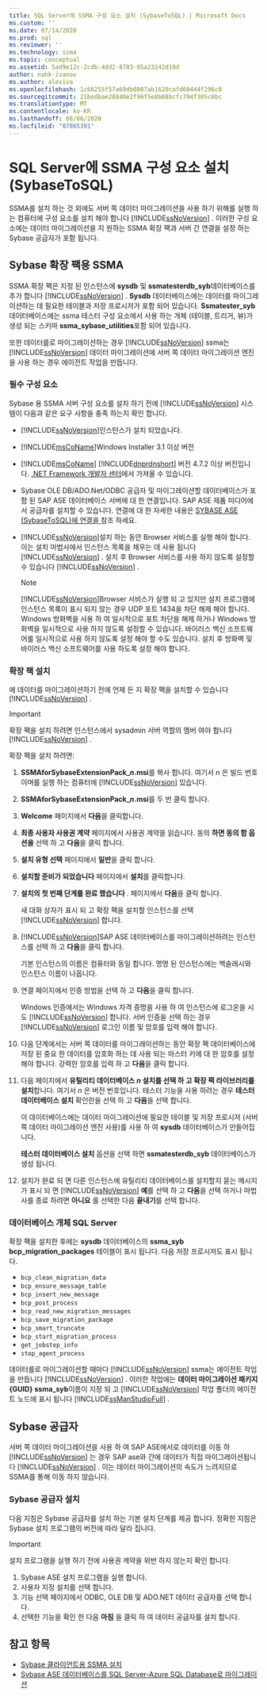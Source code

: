 ```yaml
---
title: SQL Server에 SSMA 구성 요소 설치 (SybaseToSQL) | Microsoft Docs
ms.custom: ''
ms.date: 07/14/2020
ms.prod: sql
ms.reviewer: ''
ms.technology: ssma
ms.topic: conceptual
ms.assetid: 5ad9e12c-2cdb-4dd2-8703-05a23242d19d
author: nahk-ivanov
ms.author: alexiva
ms.openlocfilehash: 1c66255f57a69db0807ab1620cafd60444f296c8
ms.sourcegitcommit: 21bedbae28840e2f96f5e8b08bcfc794f305c8bc
ms.translationtype: MT
ms.contentlocale: ko-KR
ms.lasthandoff: 08/06/2020
ms.locfileid: "87865391"
---
```

# <a name="installing-ssma-components-on-sql-server-sybasetosql"></a>SQL Server에 SSMA 구성 요소 설치 (SybaseToSQL)

SSMA를 설치 하는 것 외에도 서버 쪽 데이터 마이그레이션을 사용 하기 위해를 실행 하는 컴퓨터에 구성 요소를 설치 해야 합니다 [!INCLUDE[ssNoVersion](../../includes/ssnoversion-md.md)] . 이러한 구성 요소에는 데이터 마이그레이션을 지 원하는 SSMA 확장 팩과 서버 간 연결을 설정 하는 Sybase 공급자가 포함 됩니다.

## <a name="ssma-for-sybase-extension-pack"></a>Sybase 확장 팩용 SSMA

SSMA 확장 팩은 지정 된 인스턴스에 **sysdb** 및 **ssmatesterdb_syb**데이터베이스를 추가 합니다 [!INCLUDE[ssNoVersion](../../includes/ssnoversion-md.md)] . **Sysdb** 데이터베이스에는 데이터를 마이그레이션하는 데 필요한 테이블과 저장 프로시저가 포함 되어 있습니다. **Ssmatester_syb** 데이터베이스에는 ssma 테스터 구성 요소에서 사용 하는 개체 (테이블, 트리거, 뷰)가 생성 되는 스키마 **ssma_sybase_utilities**포함 되어 있습니다.

또한 데이터를로 마이그레이션하는 경우 [!INCLUDE[ssNoVersion](../../includes/ssnoversion-md.md)] ssma는 [!INCLUDE[ssNoVersion](../../includes/ssnoversion-md.md)] 데이터 마이그레이션에 서버 쪽 데이터 마이그레이션 엔진을 사용 하는 경우 에이전트 작업을 만듭니다.

### <a name="prerequisites"></a>필수 구성 요소

Sybase 용 SSMA 서버 구성 요소를 설치 하기 전에 [!INCLUDE[ssNoVersion](../../includes/ssnoversion-md.md)] 시스템이 다음과 같은 요구 사항을 충족 하는지 확인 합니다.

- [!INCLUDE[ssNoVersion](../../includes/ssnoversion-md.md)]인스턴스가 설치 되었습니다.
- [!INCLUDE[msCoName](../../includes/msconame_md.md)]Windows Installer 3.1 이상 버전
- [!INCLUDE[msCoName](../../includes/msconame_md.md)] [!INCLUDE[dnprdnshort](../../includes/dnprdnshort_md.md)] 버전 4.7.2 이상 버전입니다. [.NET Framework 개발자 센터](https://go.microsoft.com/fwlink/?LinkId=48882)에서 가져올 수 있습니다.
- Sybase OLE DB/ADO.Net/ODBC 공급자 및 마이그레이션할 데이터베이스가 포함 된 SAP ASE 데이터베이스 서버에 대 한 연결입니다. SAP ASE 제품 미디어에서 공급자를 설치할 수 있습니다. 연결에 대 한 자세한 내용은 [SYBASE ASE &#40;SybaseToSQL&#41;에 연결을 ](../../ssma/sybase/connecting-to-sybase-ase-sybasetosql.md)참조 하세요.
- [!INCLUDE[ssNoVersion](../../includes/ssnoversion-md.md)]설치 하는 동안 Browser 서비스를 실행 해야 합니다. 이는 설치 마법사에서 인스턴스 목록을 채우는 데 사용 됩니다 [!INCLUDE[ssNoVersion](../../includes/ssnoversion-md.md)] . 설치 후 Browser 서비스를 사용 하지 않도록 설정할 수 있습니다 [!INCLUDE[ssNoVersion](../../includes/ssnoversion-md.md)] .

  > [!NOTE]
  > [!INCLUDE[ssNoVersion](../../includes/ssnoversion-md.md)]Browser 서비스가 실행 되 고 있지만 설치 프로그램에 인스턴스 목록이 표시 되지 않는 경우 UDP 포트 1434을 차단 해제 해야 합니다. Windows 방화벽을 사용 하 여 일시적으로 포트 차단을 해제 하거나 Windows 방화벽을 일시적으로 사용 하지 않도록 설정할 수 있습니다. 바이러스 백신 소프트웨어를 일시적으로 사용 하지 않도록 설정 해야 할 수도 있습니다. 설치 후 방화벽 및 바이러스 백신 소프트웨어를 사용 하도록 설정 해야 합니다.

### <a name="installing-the-extension-pack"></a>확장 팩 설치

에 데이터를 마이그레이션하기 전에 언제 든 지 확장 팩을 설치할 수 있습니다 [!INCLUDE[ssNoVersion](../../includes/ssnoversion-md.md)] .

> [!IMPORTANT]
> 확장 팩을 설치 하려면 인스턴스에서 sysadmin 서버 역할의 멤버 여야 합니다 [!INCLUDE[ssNoVersion](../../includes/ssnoversion-md.md)] .

확장 팩을 설치 하려면:

1. **SSMAforSybaseExtensionPack_*n*.msi**를 복사 합니다. 여기서 *n* 은 빌드 번호 이며를 실행 하는 컴퓨터에 [!INCLUDE[ssNoVersion](../../includes/ssnoversion-md.md)] 있습니다.
2. **SSMAforSybaseExtensionPack_*n*.msi**를 두 번 클릭 합니다.
3. **Welcome** 페이지에서 **다음**을 클릭합니다.
4. **최종 사용자 사용권 계약** 페이지에서 사용권 계약을 읽습니다. 동의 **하면 동의 함 옵션을** 선택 하 고 **다음**을 클릭 합니다.
5. **설치 유형 선택** 페이지에서 **일반**을 클릭 합니다.
6. **설치할 준비가 되었습니다** 페이지에서 **설치**를 클릭합니다.
7. **설치의 첫 번째 단계를 완료 했습니다** . 페이지에서 **다음**을 클릭 합니다.

   새 대화 상자가 표시 되 고 확장 팩을 설치할 인스턴스를 선택 [!INCLUDE[ssNoVersion](../../includes/ssnoversion-md.md)] 합니다.

8. [!INCLUDE[ssNoVersion](../../includes/ssnoversion-md.md)]SAP ASE 데이터베이스를 마이그레이션하려는 인스턴스를 선택 하 고 **다음**을 클릭 합니다.

   기본 인스턴스의 이름은 컴퓨터와 동일 합니다. 명명 된 인스턴스에는 백슬래시와 인스턴스 이름이 나옵니다.

9. 연결 페이지에서 인증 방법을 선택 하 고 **다음**을 클릭 합니다.

   Windows 인증에서는 Windows 자격 증명을 사용 하 여 인스턴스에 로그온을 시도 [!INCLUDE[ssNoVersion](../../includes/ssnoversion-md.md)] 합니다. 서버 인증을 선택 하는 경우 [!INCLUDE[ssNoVersion](../../includes/ssnoversion-md.md)] 로그인 이름 및 암호를 입력 해야 합니다.

10. 다음 단계에서는 서버 쪽 데이터를 마이그레이션하는 동안 확장 팩 데이터베이스에 저장 된 중요 한 데이터를 암호화 하는 데 사용 되는 마스터 키에 대 한 암호를 설정 해야 합니다. 강력한 암호를 입력 하 고 **다음**을 클릭 합니다.

11. 다음 페이지에서 **유틸리티 데이터베이스 *n* 설치를 선택 하 고 확장 팩 라이브러리를 설치**합니다. 여기서 *n* 은 버전 번호입니다. 테스터 기능을 사용 하려는 경우 **테스터 데이터베이스 설치** 확인란을 선택 하 고 **다음**을 선택 합니다.

    이 데이터베이스에는 데이터 마이그레이션에 필요한 테이블 및 저장 프로시저 (서버 쪽 데이터 마이그레이션 엔진 사용)를 사용 하 여 **sysdb** 데이터베이스가 만들어집니다.

    **테스터 데이터베이스 설치** 옵션을 선택 하면 **ssmatesterdb_syb** 데이터베이스가 생성 됩니다.

12. 설치가 완료 되 면 다른 인스턴스에 유틸리티 데이터베이스를 설치할지 묻는 메시지가 표시 되 면 [!INCLUDE[ssNoVersion](../../includes/ssnoversion-md.md)] **예**를 선택 하 고 **다음**을 선택 하거나 마법사를 종료 하려면 **아니요** 를 선택한 다음 **끝내기**를 선택 합니다.

### <a name="sql-server-database-objects"></a>데이터베이스 개체 SQL Server

확장 팩을 설치한 후에는 **sysdb** 데이터베이스의 **ssma_syb bcp_migration_packages** 테이블이 표시 됩니다. 다음 저장 프로시저도 표시 됩니다.

- `bcp_clean_migration_data`
- `bcp_ensure_message_table`
- `bcp_insert_new_message`
- `bcp_post_process`
- `bcp_read_new_migration_messages`
- `bcp_save_migration_package`
- `bcp_smart_truncate`
- `bcp_start_migration_process`
- `get_jobstep_info`
- `stop_agent_process`

데이터를로 마이그레이션할 때마다 [!INCLUDE[ssNoVersion](../../includes/ssnoversion-md.md)] ssma는 에이전트 작업을 만듭니다 [!INCLUDE[ssNoVersion](../../includes/ssnoversion-md.md)] . 이러한 작업에는 **데이터 마이그레이션 패키지 {GUID} ssma_syb**이름이 지정 되 고 [!INCLUDE[ssNoVersion](../../includes/ssnoversion-md.md)] 작업 폴더의 에이전트 노드에 표시 됩니다 [!INCLUDE[ssManStudioFull](../../includes/ssmanstudiofull-md.md)] .  

## <a name="sybase-providers"></a>Sybase 공급자

서버 쪽 데이터 마이그레이션을 사용 하 여 SAP ASE에서로 데이터를 이동 하 [!INCLUDE[ssNoVersion](../../includes/ssnoversion-md.md)] 는 경우 SAP ase와 간에 데이터가 직접 마이그레이션됩니다 [!INCLUDE[ssNoVersion](../../includes/ssnoversion-md.md)] . 이는 데이터 마이그레이션의 속도가 느려지므로 SSMA를 통해 이동 하지 않습니다.

### <a name="installing-the-sybase-providers"></a>Sybase 공급자 설치

다음 지침은 Sybase 공급자를 설치 하는 기본 설치 단계를 제공 합니다. 정확한 지침은 Sybase 설치 프로그램의 버전에 따라 달라 집니다.

> [!IMPORTANT]
> 설치 프로그램을 실행 하기 전에 사용권 계약을 위반 하지 않는지 확인 합니다.

1. Sybase ASE 설치 프로그램을 실행 합니다.
2. 사용자 지정 설치를 선택 합니다.
3. 기능 선택 페이지에서 ODBC, OLE DB 및 ADO.NET 데이터 공급자를 선택 합니다.
4. 선택한 기능을 확인 한 다음 **마침** 을 클릭 하 여 데이터 공급자를 설치 합니다.

## <a name="see-also"></a>참고 항목

- [Sybase 클라이언트용 SSMA 설치](../../ssma/sybase/installing-ssma-for-sybase-client-sybasetosql.md)
- [Sybase ASE 데이터베이스를 SQL Server-Azure SQL Database로 마이그레이션](../../ssma/sybase/migrating-sybase-ase-databases-to-sql-server-azure-sql-db-sybasetosql.md)
